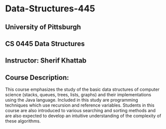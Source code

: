 # Data-Structures-445

## University of Pittsburgh

## CS 0445 Data Structures

## Instructor: Sherif Khattab

## Course Description:
This course emphasizes the study of the basic data structures of computer science (stacks, queues, trees, lists, graphs) and their implementations using the Java language. Included in this study are programming techniques which use recursion and reference variables. Students in this course are also introduced to various searching and sorting methods and are also expected to develop an intuitive understanding of the complexity of these algorithms.
